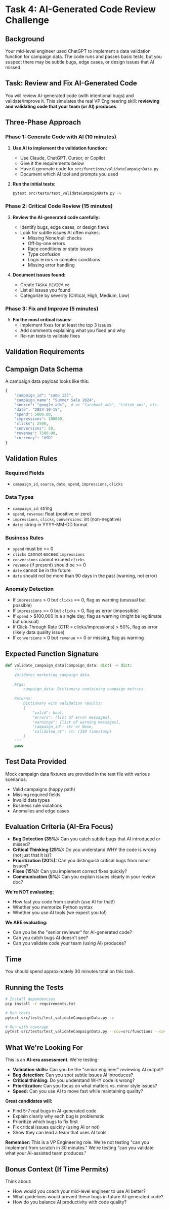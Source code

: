 # Task 4: AI-Generated Code Review Challenge

## Background
Your mid-level engineer used ChatGPT to implement a data validation function for campaign data. The code runs and passes basic tests, but you suspect there may be subtle bugs, edge cases, or design issues that AI missed.

## Task: Review and Fix AI-Generated Code
You will review AI-generated code (with intentional bugs) and validate/improve it. This simulates the real VP Engineering skill: **reviewing and validating code that your team (or AI) produces**.

## Three-Phase Approach

### Phase 1: Generate Code with AI (10 minutes)
1. **Use AI to implement the validation function:**
   - Use Claude, ChatGPT, Cursor, or Copilot
   - Give it the requirements below
   - Have it generate code for `src/functions/validateCampaignData.py`
   - Document which AI tool and prompts you used

2. **Run the initial tests:**
   ```bash
   pytest src/tests/test_validateCampaignData.py -v
   ```

### Phase 2: Critical Code Review (15 minutes)
3. **Review the AI-generated code carefully:**
   - Identify bugs, edge cases, or design flaws
   - Look for subtle issues AI often makes:
     - Missing None/null checks
     - Off-by-one errors
     - Race conditions or state issues
     - Type confusion
     - Logic errors in complex conditions
     - Missing error handling

4. **Document issues found:**
   - Create `TASK4_REVIEW.md`
   - List all issues you found
   - Categorize by severity (Critical, High, Medium, Low)

### Phase 3: Fix and Improve (5 minutes)
5. **Fix the most critical issues:**
   - Implement fixes for at least the top 3 issues
   - Add comments explaining what you fixed and why
   - Re-run tests to validate fixes

## Validation Requirements

## Campaign Data Schema

A campaign data payload looks like this:

```python
{
    "campaign_id": "camp_123",
    "campaign_name": "Summer Sale 2024",
    "source": "google_ads",  # or "facebook_ads", "tiktok_ads", etc.
    "date": "2024-10-15",
    "spend": 5000.00,
    "impressions": 100000,
    "clicks": 2500,
    "conversions": 50,
    "revenue": 7500.00,
    "currency": "USD"
}
```

## Validation Rules

### Required Fields
- `campaign_id`, `source`, `date`, `spend`, `impressions`, `clicks`

### Data Types
- `campaign_id`: string
- `spend`, `revenue`: float (positive or zero)
- `impressions`, `clicks`, `conversions`: int (non-negative)
- `date`: string in YYYY-MM-DD format

### Business Rules
- `spend` must be >= 0
- `clicks` cannot exceed `impressions`
- `conversions` cannot exceed `clicks`
- `revenue` (if present) should be >= 0
- `date` cannot be in the future
- `date` should not be more than 90 days in the past (warning, not error)

### Anomaly Detection
- If `impressions` > 0 but `clicks` == 0, flag as warning (unusual but possible)
- If `impressions` == 0 but `clicks` > 0, flag as error (impossible)
- If `spend` > $100,000 in a single day, flag as warning (might be legitimate but unusual)
- If Click-Through Rate (CTR = clicks/impressions) > 50%, flag as error (likely data quality issue)
- If `conversions` > 0 but `revenue` == 0 or missing, flag as warning

## Expected Function Signature

```python
def validate_campaign_data(campaign_data: dict) -> dict:
    """
    Validates marketing campaign data.
    
    Args:
        campaign_data: Dictionary containing campaign metrics
        
    Returns:
        Dictionary with validation results:
        {
            "valid": bool,
            "errors": [list of error messages],
            "warnings": [list of warning messages],
            "campaign_id": str or None,
            "validated_at": str (ISO timestamp)
        }
    """
    pass
```

## Test Data Provided

Mock campaign data fixtures are provided in the test file with various scenarios:
- Valid campaigns (happy path)
- Missing required fields
- Invalid data types
- Business rule violations
- Anomalies and edge cases

## Evaluation Criteria (AI-Era Focus)

- **Bug Detection (35%):** Can you catch subtle bugs that AI introduced or missed?
- **Critical Thinking (25%):** Do you understand WHY the code is wrong (not just that it is)?
- **Prioritization (20%):** Can you distinguish critical bugs from minor issues?
- **Fixes (15%):** Can you implement correct fixes quickly?
- **Communication (5%):** Can you explain issues clearly in your review doc?

**We're NOT evaluating:**
- How fast you code from scratch (use AI for that!)
- Whether you memorize Python syntax
- Whether you use AI tools (we expect you to!)

**We ARE evaluating:**
- Can you be the "senior reviewer" for AI-generated code?
- Can you catch bugs AI doesn't see?
- Can you validate code your team (using AI) produces?

## Time
You should spend approximately 30 minutes total on this task.

## Running the Tests

```bash
# Install dependencies
pip install -r requirements.txt

# Run tests
pytest src/tests/test_validateCampaignData.py -v

# Run with coverage
pytest src/tests/test_validateCampaignData.py --cov=src/functions --cov-report=term
```

## What We're Looking For

This is an **AI-era assessment**. We're testing:

- **Validation skills:** Can you be the "senior engineer" reviewing AI output?
- **Bug detection:** Can you spot subtle issues AI introduces?
- **Critical thinking:** Do you understand WHY code is wrong?
- **Prioritization:** Can you focus on what matters vs. minor style issues?
- **Speed:** Can you use AI to move fast while maintaining quality?

**Great candidates will:**
- Find 5-7 real bugs in AI-generated code
- Explain clearly why each bug is problematic
- Prioritize which bugs to fix first
- Fix critical issues quickly (using AI or not)
- Show they can lead a team that uses AI tools

**Remember:** This is a VP Engineering role. We're not testing "can you implement from scratch in 30 minutes." We're testing "can you validate what your AI-assisted team produces."

## Bonus Context (If Time Permits)
Think about:
- How would you coach your mid-level engineer to use AI better?
- What guidelines would prevent these bugs in future AI-generated code?
- How do you balance AI productivity with code quality?

